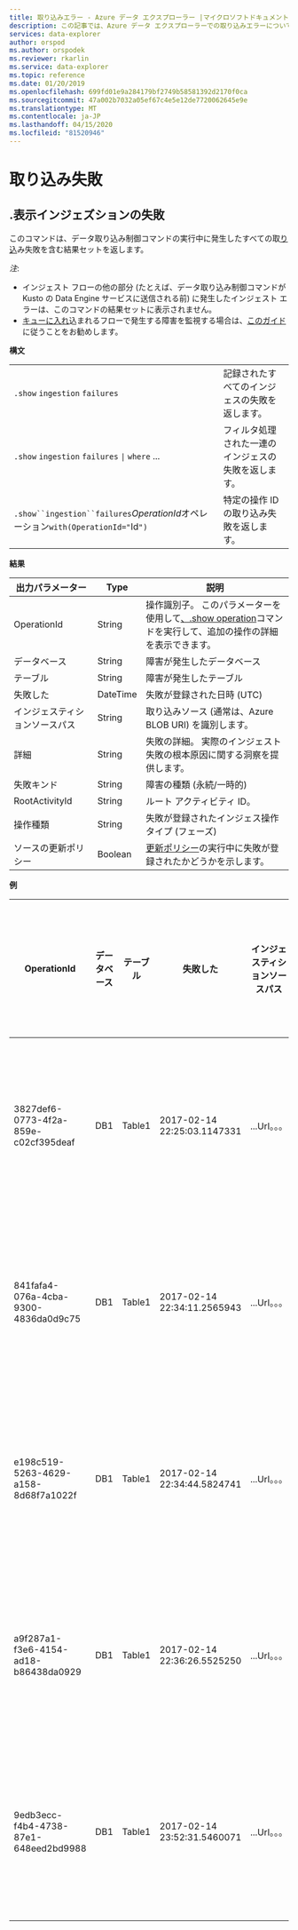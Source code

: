 ```yaml
---
title: 取り込みエラー - Azure データ エクスプローラー |マイクロソフトドキュメント
description: この記事では、Azure データ エクスプローラーでの取り込みエラーについて説明します。
services: data-explorer
author: orspod
ms.author: orspodek
ms.reviewer: rkarlin
ms.service: data-explorer
ms.topic: reference
ms.date: 01/20/2019
ms.openlocfilehash: 699fd01e9a284179bf2749b58581392d2170f0ca
ms.sourcegitcommit: 47a002b7032a05ef67c4e5e12de7720062645e9e
ms.translationtype: MT
ms.contentlocale: ja-JP
ms.lasthandoff: 04/15/2020
ms.locfileid: "81520946"
---
```

# <a name="ingestion-failures"></a>取り込み失敗

## <a name="show-ingestion-failures"></a>.表示インジェズションの失敗

このコマンドは、データ取り込み制御コマンドの実行中に発生したすべての取[り込](data-ingestion/index.md)み失敗を含む結果セットを返します。

*注*: 
- インジェスト フローの他の部分 (たとえば、データ取り込み制御コマンドが Kusto の Data Engine サービスに送信される前) に発生したインジェスト エラーは、このコマンドの結果セットに表示されません。
- [キューに入れ](../api/netfx/about-kusto-ingest.md#queued-ingestion)込まれるフローで発生する障害を監視する場合は、[このガイド](../api/netfx/kusto-ingest-client-status.md)に従うことをお勧めします。

**構文**

|||
|---|---| 
|`.show` `ingestion` `failures`                                       |記録されたすべてのインジェスの失敗を返します。  
|`.show` `ingestion` `failures` <code>&#124;</code> `where` ...       |フィルタ処理された一連のインジェスの失敗を返します。
|`.show``ingestion``failures`*OperationId*オペレーション`with(OperationId="`Id`")` |特定の操作 ID の取り込み失敗を返します。

**結果**
 
|出力パラメーター |Type |説明 
|---|---|---
|OperationId |String |操作識別子。 このパラメーターを使用して[、.show operation](operations.md)コマンドを実行して、追加の操作の詳細を表示できます。 
|データベース |String |障害が発生したデータベース
|テーブル |String |障害が発生したテーブル
|失敗した |DateTime |失敗が登録された日時 (UTC) 
|インジェスティションソースパス |String |取り込みソース (通常は、Azure BLOB URI) を識別します。 
|詳細 |String |失敗の詳細。 実際のインジェスト失敗の根本原因に関する洞察を提供します。
|失敗キンド |String |障害の種類 (永続/一時的)
|RootActivityId |String |ルート アクティビティ ID。
|操作種類 |String |失敗が登録されたインジェス操作タイプ (フェーズ)
|ソースの更新ポリシー |Boolean | [更新ポリシー](update-policy.md)の実行中に失敗が登録されたかどうかを示します。
 
**例**
 
|OperationId |データベース |テーブル |失敗した |インジェスティションソースパス |詳細 |失敗キンド |RootActivityId |操作種類 |ソースの更新ポリシー
|--|--|--|--|--|--|--|--|--|--
|3827def6-0773-4f2a-859e-c02cf395deaf |DB1 |Table1 |2017-02-14 22:25:03.1147331 |...Url。。。 |ID '*****.csv' のストリームの形式が正しくありません。 |永続的 |3c883942-e446-4999-9b00-d4c664f06ef6 |データインジングエストプル | 0
|841fafa4-076a-4cba-9300-4836da0d9c75 |DB1 |Table1 |2017-02-14 22:34:11.2565943 |...Url。。。 |ID '*****.csv' のストリームの形式が正しくありません。 |永続的 |48571bdb-b714-4f32-8ddc-4001838a956c |データインジングエストプル | 0
|e198c519-5263-4629-a158-8d68f7a1022f |DB1 |Table1 |2017-02-14 22:34:44.5824741 |...Url。。。 |ID '*****.csv' のストリームの形式が正しくありません。 |永続的 |5e31ab3c-e2c7-489a-827e-e89d2d691ec4 |データインジングエストプル | 0
|a9f287a1-f3e6-4154-ad18-b86438da0929 |DB1 |Table1 |2017-02-14 22:36:26.5525250 |...Url。。。 |不明なエラーが発生しました: 'System.Exception' 型の例外がスローされました |一時的 |9b7bb017-471e-48f6-9c96-d16fcf938d2a |データインジングエストプル | 0
|9edb3ecc-f4b4-4738-87e1-648eed2bd9988 |DB1 |Table1 |2017-02-14 23:52:31.5460071 |...Url。。。 |BLOB のダウンロードに失敗しました: クライアントは指定されたタイムアウト時間内に操作を完了できませんでした |永続的 |21fa0dd6-cd7d-4493-b6f7-78916ce0d617 |データインジングエストプル | 0